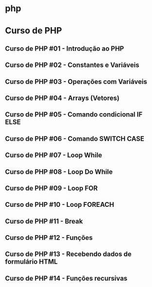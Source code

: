 # php
# Curso de PHP

## Curso de PHP #01 - Introdução ao PHP
## Curso de PHP #02 - Constantes e Variáveis
## Curso de PHP #03 - Operações com Variáveis
## Curso de PHP #04 - Arrays (Vetores)
## Curso de PHP #05 - Comando condicional IF ELSE
## Curso de PHP #06 - Comando SWITCH CASE
## Curso de PHP #07 - Loop While
## Curso de PHP #08 - Loop Do While
## Curso de PHP #09 - Loop FOR
## Curso de PHP #10 - Loop FOREACH 
## Curso de PHP #11 - Break
## Curso de PHP #12 - Funções
## Curso de PHP #13 - Recebendo dados de formulário HTML
## Curso de PHP #14 - Funções recursivas

